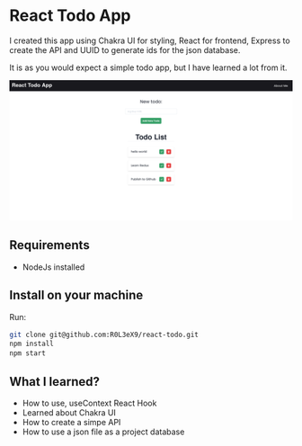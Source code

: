 # React Todo App

I created this app using Chakra UI for styling, React for frontend, Express to create the API and UUID to generate ids for the json database.

It is as you would expect a simple todo app, but I have learned a lot from it.

![app image](public/app-img.png)

## Requirements

- NodeJs installed

## Install on your machine

Run:

``` bash
git clone git@github.com:R0L3eX9/react-todo.git
npm install
npm start
```

## What I learned?

- How to use, useContext React Hook
- Learned about Chakra UI
- How to create a simpe API
- How to use a json file as a project database
